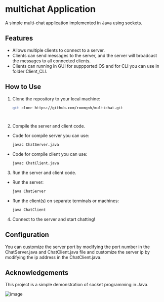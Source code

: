 # multichat Application

A simple multi-chat application implemented in Java using sockets.

## Features

- Allows multiple clients to connect to a server.
- Clients can send messages to the server, and the server will broadcast the messages to all connected clients.
- Clients can running in GUI for suppported OS and for CLI you can use in folder Client_CLI.

## How to Use
  1. Clone the repository to your local machine:
  
     ```bash
     git clone https://github.com/roomgnh/multichat.git
     
  
  2. Compile the server and client code.
     
  - Code for compile server you can use:
    
      ```bash
      javac ChatServer.java
      
  
  - Code for compile client you can use:
    
      ```bash
      javac ChatClient.java
      
  
  3. Run the server and client code. 
  - Run the server:
    
      ```bash
      java ChatServer
      
  
  - Run the client(s) on separate terminals or machines:
    
      ```bash
      java ChatClient
      
  
  4. Connect to the server and start chatting!

## Configuration
You can customize the server port by modifying the port number in the ChatServer.java and ChatClient.java file and customize the server ip by modifying the ip address in the ChatClient.java. 

## Acknowledgements
This project is a simple demonstration of socket programming in Java.

![image](https://github.com/roomgnh/multichat/assets/149757857/4fa2dfb2-1632-4d43-8256-56a514ea6c9a)


